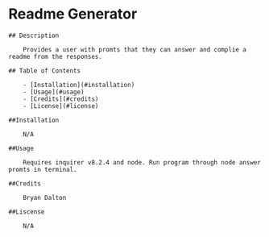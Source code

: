 # Readme Generator
    
    ## Description

        Provides a user with promts that they can answer and complie a readme from the responses.

    ## Table of Contents
    
        - [Installation](#installation)
        - [Usage](#usage)
        - [Credits](#credits)
        - [License](#license)

    ##Installation

        N/A

    ##Usage

        Requires inquirer v8.2.4 and node. Run program through node answer promts in terminal.

    ##Credits

        Bryan Dalton

    ##Liscense

        N/A